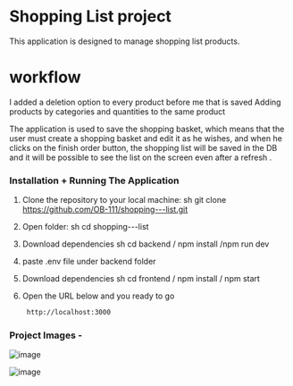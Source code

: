 # Shopping List project

This application is designed to manage shopping list products.

# workflow

I added a deletion option to every product before me that is saved
Adding products by categories and quantities to the same product

The application is used to save the shopping basket, which means that the user must create a shopping basket and edit it as he wishes,
and when he clicks on the finish order button, the shopping list will be saved in the DB and it will be possible to see the list on the screen even after a refresh .


### Installation + Running The Application

1. Clone the repository to your local machine:
   sh
   git clone https://github.com/OB-111/shopping---list.git
   
2. Open folder:
   sh
   cd shopping---list

3. Download dependencies 
   sh
   cd backend / npm install /npm run dev

4. paste .env file under backend folder
 
5. Download dependencies 
   sh
   cd frontend / npm install / npm start
     
6. Open the URL below and you ready to go
    ```sh
     http://localhost:3000

  ### Project Images -
  ![image](https://github.com/user-attachments/assets/a96ed98e-4e48-48a2-96cc-eeb342487e82)

 ![image](https://github.com/user-attachments/assets/b4eeff1e-ba1e-4688-9b8a-717a8829dbc7)
